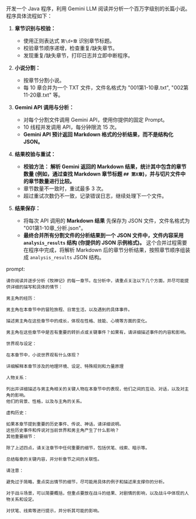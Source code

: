 
开发一个 Java 程序，利用 Gemini LLM 阅读并分析一个百万字级别的长篇小说。 程序具体流程如下：

1.  **章节识别与校验：**
    *   使用正则表达式 `第\d+章` 识别章节标题。
    *   校验章节顺序递增，检查重复/缺失章节。
    *   发现重复/缺失章节，打印日志并立即中断程序。

2.  **小说分割：**
    *   按章节分割小说。
    *   每 10 章合并为一个 TXT 文件，文件名格式为 "001第1-10章.txt", "002第11-20章.txt" 等。

3.  **Gemini API 调用与分析：**
    *   对每个分割文件调用 Gemini API，使用你提供的固定 Prompt。
    *   10 线程并发调用 API，每分钟限流 15 次。
    *   **Gemini API 预计返回 Markdown 格式的分析结果，而不是结构化 JSON。**

4.  **结果校验与重试：**
    *   **校验方法： 解析 Gemini 返回的 Markdown 结果，统计其中包含的章节数量 (例如，通过查找 Markdown 章节标题 `## 第X章`)，并与切片文件中的章节数量进行比较。**
    *   章节数量不一致时，重试最多 3 次。
    *   超过重试次数仍不一致，记录错误日志，继续处理下一个文件。

5.  **结果保存：**
    *   将每次 API 调用的 **Markdown 结果**  先保存为 JSON 文件，文件名格式为 "001第1-10章_分析.json"。
    *   **最终合并所有分割文件的分析结果到一个 JSON 文件中，文件内容采用 `analysis_results` 结构 (你提供的 JSON 示例格式)。**  这个合并过程需要在程序中完成，将解析 Markdown 后的章节分析结果，按照章节顺序组装成 `analysis_results` JSON 结构。


prompt:
```
请你阅读并逐步分析《牧神记》的每一章节。在分析中，请重点关注以下几个方面，并尽可能提供详细的描写和具体的情节：

男主角的经历：

男主角在本章节中的冒险旅程、日常生活，以及遇到的具体事件。

描述男主角在这些章节中的成长，体现在性格、技能、心境等方面的变化。

男主角在这些章节中是否有重要的转折点或关键事件？如果有，请详细描述事件的内容和影响。

世界观与设定：

在本章节中，小说世界观有什么体现？

详细解释本章节涉及的地理环境、设定、特殊规则和力量原理

人物关系：

列出并详细描述与男主角相关的关键人物在本章节中的表现，他们之间的互动、对话，以及对主角的影响。
他们的背景、性格，以及与主角的关系。

虚构历史：

如果本章节提到重要的历史事件、传说、神话，请详细说明。
这些历史事件和传说对当前世界和男主角产生了什么影响？
其他重要细节：

除了上述四点，请关注章节中任何重要的细节，包括伏笔、线索、暗示等。

总结每章的关键内容，并分析章节之间的关联性。

请注意：

避免过于简略，重点突出情节的细节，尽可能用具体的例子和描述来支撑你的分析。

对于战斗场景，可以简要概括，但重点要放在战斗的结果、对剧情的影响，以及战斗中体现的人物关系和设定。

对伏笔、线索等进行提示，并分析其可能的影响。
```